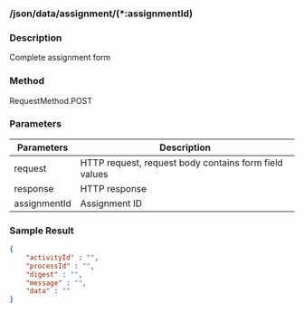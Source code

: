 ### /json/data/assignment/(*:assignmentId)

### Description 

Complete assignment form

### Method

RequestMethod.POST

### Parameters

| Parameters | Description |
|---|---|
| request | HTTP request, request body contains form field values |
| response | HTTP response |
| assignmentId | Assignment ID |

### Sample Result

```json
{
	"activityId" : "",
	"processId" : "",
	"digest" : "",
	"message" : "",
	"data" : ""
}

```